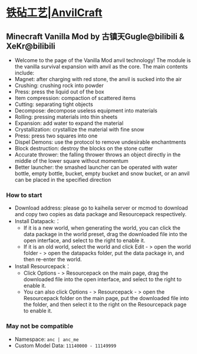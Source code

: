 # [铁砧工艺|AnvilCraft](https://anc.dubhe.dev/)
## Minecraft Vanilla Mod by 古镇天Gugle@bilibili & XeKr@bilibili

* Welcome to the page of the Vanilla Mod anvil technology! The module is the vanilla survival expansion with anvil as the core. The main contents include:
* Magnet: after charging with red stone, the anvil is sucked into the air
* Crushing: crushing rock into powder
* Press: press the liquid out of the box
* Item compression: compaction of scattered items
* Cutting: separating tight objects
* Decompose: decompose useless equipment into materials
* Rolling: pressing materials into thin sheets
* Expansion: add water to expand the material
* Crystallization: crystallize the material with fine snow
* Press: press two squares into one
* Dispel Demons: use the protocol to remove undesirable enchantments
* Block destruction: destroy the blocks on the stone cutter
* Accurate thrower: the falling thrower throws an object directly in the middle of the lower square without momentum
* Better launcher: the smashed launcher can be operated with water bottle, empty bottle, bucket, empty bucket and snow bucket, or an anvil can be placed in the specified direction

### How to start

* Download address: please go to kaiheila server or mcmod to download and copy two copies as data package and Resourcepack respectively.
* Install Datapack:：
    * If it is a new world, when generating the world, you can click the data package in the world preset, drag the downloaded file into the open interface, and select to the right to enable it.
    * If it is an old world, select the world and click Edit - > open the world folder - > open the datapacks folder, put the data package in, and then re-enter the world.
* Install Resourcepack：
    * Click Options - > Resourcepack on the main page, drag the downloaded file into the open interface, and select to the right to enable it.
    * You can also click Options - > Resourcepack - > open the Resourcepack folder on the main page, put the downloaded file into the folder, and then select it to the right on the Resourcepack page to enable it.

### May not be compatible

* Namespace: ```anc | anc_me```
* Custom Model Data: ```11140000 - 11149999```

